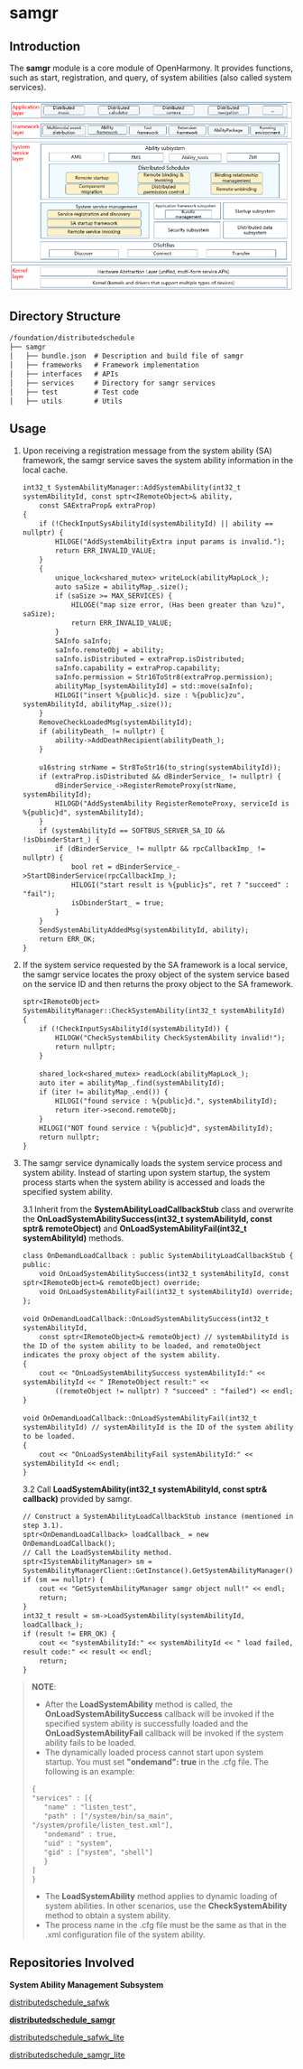 # samgr<a name="ZH-CN_TOPIC_0000001162068341"></a>
## Introduction<a name="section11660541593"></a>

The **samgr** module is a core module of OpenHarmony. It provides functions, such as start, registration, and query, of system abilities (also called system services).

![](figures/en-us_image_0000001115820566.png)

## Directory Structure<a name="section161941989596"></a>

```
/foundation/distributedschedule
├── samgr
│   ├── bundle.json  # Description and build file of samgr
│   ├── frameworks   # Framework implementation
│   ├── interfaces   # APIs
│   ├── services     # Directory for samgr services
│   ├── test         # Test code
│   ├── utils        # Utils
```

## Usage<a name="section1312121216216"></a>

1.  Upon receiving a registration message from the system ability (SA) framework, the samgr service saves the system ability information in the local cache.

    ```
    int32_t SystemAbilityManager::AddSystemAbility(int32_t systemAbilityId, const sptr<IRemoteObject>& ability,
        const SAExtraProp& extraProp)
    {
        if (!CheckInputSysAbilityId(systemAbilityId) || ability == nullptr) {
            HILOGE("AddSystemAbilityExtra input params is invalid.");
            return ERR_INVALID_VALUE;
        }
        {
            unique_lock<shared_mutex> writeLock(abilityMapLock_);
            auto saSize = abilityMap_.size();
            if (saSize >= MAX_SERVICES) {
                HILOGE("map size error, (Has been greater than %zu)", saSize);
                return ERR_INVALID_VALUE;
            }
            SAInfo saInfo;
            saInfo.remoteObj = ability;
            saInfo.isDistributed = extraProp.isDistributed;
            saInfo.capability = extraProp.capability;
            saInfo.permission = Str16ToStr8(extraProp.permission);
            abilityMap_[systemAbilityId] = std::move(saInfo);
            HILOGI("insert %{public}d. size : %{public}zu", systemAbilityId, abilityMap_.size());
        }
        RemoveCheckLoadedMsg(systemAbilityId);
        if (abilityDeath_ != nullptr) {
            ability->AddDeathRecipient(abilityDeath_);
        }

        u16string strName = Str8ToStr16(to_string(systemAbilityId));
        if (extraProp.isDistributed && dBinderService_ != nullptr) {
            dBinderService_->RegisterRemoteProxy(strName, systemAbilityId);
            HILOGD("AddSystemAbility RegisterRemoteProxy, serviceId is %{public}d", systemAbilityId);
        }
        if (systemAbilityId == SOFTBUS_SERVER_SA_ID && !isDbinderStart_) {
            if (dBinderService_ != nullptr && rpcCallbackImp_ != nullptr) {
                bool ret = dBinderService_->StartDBinderService(rpcCallbackImp_);
                HILOGI("start result is %{public}s", ret ? "succeed" : "fail");
                isDbinderStart_ = true;
            }
        }
        SendSystemAbilityAddedMsg(systemAbilityId, ability);
        return ERR_OK;
    }
    ```

2.  If the system service requested by the SA framework is a local service, the samgr service locates the proxy object of the system service based on the service ID and then returns the proxy object to the SA framework.

    ```
    sptr<IRemoteObject> SystemAbilityManager::CheckSystemAbility(int32_t systemAbilityId)
    {
        if (!CheckInputSysAbilityId(systemAbilityId)) {
            HILOGW("CheckSystemAbility CheckSystemAbility invalid!");
            return nullptr;
        }

        shared_lock<shared_mutex> readLock(abilityMapLock_);
        auto iter = abilityMap_.find(systemAbilityId);
        if (iter != abilityMap_.end()) {
            HILOGI("found service : %{public}d.", systemAbilityId);
            return iter->second.remoteObj;
        }
        HILOGI("NOT found service : %{public}d", systemAbilityId);
        return nullptr;
    }
    ```

3. The samgr service dynamically loads the system service process and system ability. Instead of starting upon system startup, the system process starts when the system ability is accessed and loads the specified system ability. 
    
	3.1 Inherit from the **SystemAbilityLoadCallbackStub** class and overwrite the **OnLoadSystemAbilitySuccess(int32_t systemAbilityId, const sptr<IRemoteObject>& remoteObject)** and **OnLoadSystemAbilityFail(int32_t systemAbilityId)** methods.
    
    ```
    class OnDemandLoadCallback : public SystemAbilityLoadCallbackStub {
    public:
        void OnLoadSystemAbilitySuccess(int32_t systemAbilityId, const sptr<IRemoteObject>& remoteObject) override;
        void OnLoadSystemAbilityFail(int32_t systemAbilityId) override;
    };
    
    void OnDemandLoadCallback::OnLoadSystemAbilitySuccess(int32_t systemAbilityId,
        const sptr<IRemoteObject>& remoteObject) // systemAbilityId is the ID of the system ability to be loaded, and remoteObject indicates the proxy object of the system ability.
    {
        cout << "OnLoadSystemAbilitySuccess systemAbilityId:" << systemAbilityId << " IRemoteObject result:" <<
            ((remoteObject != nullptr) ? "succeed" : "failed") << endl;
    }
    
    void OnDemandLoadCallback::OnLoadSystemAbilityFail(int32_t systemAbilityId) // systemAbilityId is the ID of the system ability to be loaded.
    {
        cout << "OnLoadSystemAbilityFail systemAbilityId:" << systemAbilityId << endl;
    }
    ```
    
    3.2 Call **LoadSystemAbility(int32_t systemAbilityId, const sptr<ISystemAbilityLoadCallback>& callback)** provided by samgr.
    ```
    // Construct a SystemAbilityLoadCallbackStub instance (mentioned in step 3.1).
    sptr<OnDemandLoadCallback> loadCallback_ = new OnDemandLoadCallback();
    // Call the LoadSystemAbility method.
    sptr<ISystemAbilityManager> sm = SystemAbilityManagerClient::GetInstance().GetSystemAbilityManager();
    if (sm == nullptr) {
        cout << "GetSystemAbilityManager samgr object null!" << endl;
        return;
    }
    int32_t result = sm->LoadSystemAbility(systemAbilityId, loadCallback_);
    if (result != ERR_OK) {
        cout << "systemAbilityId:" << systemAbilityId << " load failed, result code:" << result << endl;
        return;
    }
    ```
>**NOTE**: 
>
>- After the **LoadSystemAbility** method is called, the **OnLoadSystemAbilitySuccess** callback will be invoked if the specified system ability is successfully loaded and the **OnLoadSystemAbilityFail** callback will be invoked if the system ability fails to be loaded. 
>- The dynamically loaded process cannot start upon system startup. You must set **"ondemand": true** in the .cfg file. The following is an example:
>
>```
>{
>"services" : [{
>    "name" : "listen_test",
>    "path" : ["/system/bin/sa_main", "/system/profile/listen_test.xml"],
>    "ondemand" : true,
>    "uid" : "system",
>    "gid" : ["system", "shell"]
>    }
>]
>}
>```
>- The **LoadSystemAbility** method applies to dynamic loading of system abilities. In other scenarios, use the **CheckSystemAbility** method to obtain a system ability.
>- The process name in the .cfg file must be the same as that in the .xml configuration file of the system ability.

## Repositories Involved<a name="section1371113476307"></a>

**System Ability Management Subsystem**

[distributedschedule\_safwk](https://gitee.com/openharmony/distributedschedule_safwk)

[**distributedschedule\_samgr**](https://gitee.com/openharmony/distributedschedule_samgr)

[distributedschedule\_safwk\_lite](https://gitee.com/openharmony/distributedschedule_safwk_lite)

[distributedschedule\_samgr\_lite](https://gitee.com/openharmony/distributedschedule_samgr_lite)
